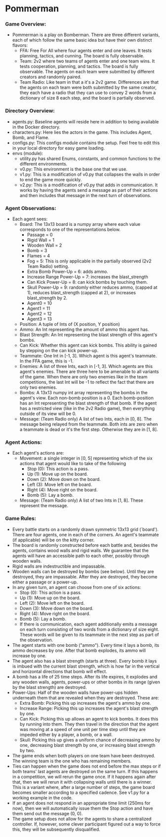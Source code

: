 # Pommerman

### Game Overview:
* Pommerman is a play on Bomberman. There are three different variants, each of which follow the same basic idea but have their own distinct flavors:
  * FFA: Free For All where four agents enter and one leaves. It tests planning, tactics, and cunning. The board is fully observable.
  * Team: 2v2 where two teams of agents enter and one team wins. It tests cooperation, planning, and tactics. The board is fully observable. The agents on each team were submitted by different creators and randomly paired.
  * Team Radio: Like team in that a it's a 2v2 game. Differences are that the agents on each team were both submitted by the same creator, they each have a radio that they can use to convey 2 words from a dictionary of size 8 each step, and the board is partially observed.

### Directory Overview:

* agents.py: Baseline agents will reside here in addition to being available in the Docker directory. 
* characters.py: Here lies the actors in the game. This includes Agent, Bomb, and Flame.
* configs.py: This configs module contains the setup. Feel free to edit this in your local directory for easy game loading.
* envs (module):
  * utility.py has shared Enums, constants, and common functions to the different environments.
  * v0.py: This environment is the base one that we use. 
  * v1.py: This is a modification of v0.py that collapses the walls in order to end the game more quickly.
  * v2.py: This is a modification of v0.py that adds in communication. It works by having the agents send a message as part of their actions and then includes that message in the next turn of observations.

### Agent Observations:

* Each agent sees:
  * Board: The 13x13 board is a numpy array where each value corresponds to one of the representations below. 
    * Passage = 0
    * Rigid Wall = 1
    * Wooden Wall = 2
    * Bomb = 3
    * Flames = 4
    * Fog = 5: This is only applicable in the partially observed (2v2 Team Radio) setting.
    * Extra Bomb Power-Up = 6: adds ammo.
    * Increase Range Power-Up = 7: increases the blast_strength
    * Can Kick Power-Up = 8: can kick bombs by touching them.
    * Skull Power-Up = 9: randomly either reduces ammo, (capped at 1), reduces blast_strength (capped at 2), or increases blast_strength by 2.
    * Agent0 = 10
    * Agent1 = 11
    * Agent2 = 12
    * Agent3 = 13
  * Position: A tuple of Ints of (X position, Y position)
  * Ammo: An Int representing the amount of ammo this agent has. 
  * Blast Strength: An Int representing the blast strength of this agent's bombs.
  * Can Kick: Whether this agent can kick bombs. This ability is gained by stepping on the can kick power-up.
  * Teammate: One Int in [-1, 3].  Which agent is this agent's teammate. In the FFA game, this is -1.
  * Enemies: A list of three Ints, each in [-1, 3]. Which agents are this agent's enemies. There are three here to be amenable to all variants of the game. When there are only two enemies like in the team competitions, the last Int will be -1 to reflect the fact that there are only two enemies.
  * Bombs: A 13x13 numpy int array representing the bombs in the agent's view. Each non-bomb position is a 0. Each bomb-position has an Int representing the blast strength of that bomb. If the agent has a restricted view (like in the 2v2 Radio game), then everything outside of its view will be 0.
  * Message: (Team Radio only) A list of two Ints, each in [0, 8]. The message being relayed from the teammate. Both ints are zero when a teammate is dead or it's the first step. Otherwise they are in [1, 8].

### Agent Actions:

* Each agent's actions are:
  * Movement: a single integer in [0, 5] representing which of the six actions that agent would like to take of the following
    * Stop (0): This action is a pass.
    * Up (1): Move up on the board.
    * Down (2): Move down on the board.
    * Left (3): Move left on the board.
    * Right (4): Move right on the board.
    * Bomb (5): Lay a bomb.
  * Message: (Team Radio only) A list of two Ints in [1, 8]. These represent the message. 
        
### Game Rules:

* Every battle starts on a randomly drawn symmetric 13x13 grid (`board'). There are four agents, one in each of the corners. An agent's teammate (if applicable) will be on the kitty corner.
* The board is randomly constructed before each battle and, besides the agents, contains wood walls and rigid walls. We guarantee that the agents will have an accessible path to each other, possibly through wooden walls.
* Rigid walls are indestructible and impassable.
* Wooden walls can be destroyed by bombs (see below). Until they are destroyed, they are impassable. After they are destroyed, they become either a passage or a power-up.
* In any given turn, an agent can choose from one of six actions:
  * Stop (0): This action is a pass.
  * Up (1): Move up on the board.
  * Left (2): Move left on the board.
  * Down (3): Move down on the board.
  * Right (4): Move right on the board.
  * Bomb (5): Lay a bomb.
  * If there is communication, each agent additionally emits a message on each turn consisting of two words from a dictionary of size eight. These words will be given to its teammate in the next step as part of the observation.
* The agent starts with one bomb ("ammo"). Every time it lays a bomb, its ammo decreases by one. After that bomb explodes, its ammo will increase by one.
* The agent also has a blast strength (starts at three). Every bomb it lays is imbued with the current blast strength, which is how far in the vertical and horizontal directions that bomb will effect.
* A bomb has a life of 25 time steps. After its life expires, it explodes and any wooden walls, agents, power-ups or other bombs in its range (given by the blast strength) are destroyed.
* Power-Ups: Half of the wooden walls have power-ups hidden underneath them that are revealed when they are destroyed. These are:
  * Extra Bomb: Picking this up increases the agent's ammo by one.
  * Increase Range: Picking this up increases the agent's blast strength by one.
  * Can Kick: Picking this up allows an agent to kick bombs. It does this by running into them. They then travel in the direction that the agent was moving at a speed of one unit per time step until they are impeded either by a player, a bomb, or a wall.
  * Skull: Picking this up gives a uniform chance of decreasing ammo by one, decreasing blast strength by one, or increasing blast strength by two.
* The game ends when both players on one team have been destroyed. The winning team is the one who has remaining members.
* Ties can happen when the game does not end before the max steps or if both teams' last agents are destroyed on the same turn. If this happens in a competition, we will rerun the game once. If it happens again after that, then we will rerun it with collapsing walls until there is a winner. This is a variant where, after a large number of steps, the game board becomes smaller according to a specified cadence. See v1.py for a working example in the code.
* If an agent does not respond in an appropriate time limit (250ms for now), then we will automatically issue them the Stop action and have them send out the message (0, 0).        
* The game setup does not allow for the agents to share a centralized controller. If, however, some clever participant figured out a way to force this, they will be subsequently disqualified.

